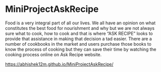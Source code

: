 # MiniProjectAskRecipe
 Food is a very integral part of all our lives. We all have an opinion on what constitutes the best food for nourishment and why but we are not always sure what to cook, how to cook and that is where “ASK RECIPE” looks to provide that assistance in making that decision a tad easier. There are a number of cookbooks in the market and users purchase those books to know the process of cooking but they can save their time by watching the cooking process online on Ask Recipe website.

https://abhishek12m.github.io/MiniProjectAskRecipe/
